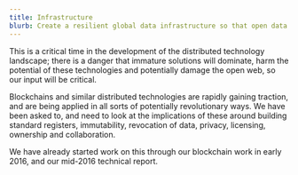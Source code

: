 ```yaml
---
title: Infrastructure
blurb: Create a resilient global data infrastructure so that open data is universally accessible and reliable.
---
```

This is a critical time in the development of the distributed technology landscape; there is a danger that immature solutions will dominate, harm the potential of these technologies and potentially damage the open web, so our input will be critical.

Blockchains and similar distributed technologies are rapidly gaining traction, and are being applied in all sorts of potentially revolutionary ways. We have been asked to, and need to look at the implications of these around building standard registers, immutability, revocation of data, privacy, licensing, ownership and collaboration.

We have already started work on this through our blockchain work in early 2016, and our mid-2016 technical report.
